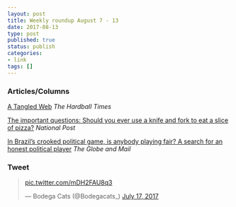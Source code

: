 ```yaml
---
layout: post
title: Weekly roundup August 7 - 13
date: 2017-08-13
type: post
published: true
status: publish
categories:
- link
tags: []
---
```


### Articles/Columns

[A Tangled Web](http://www.hardballtimes.com/a-tangled-web/ "A Tangled Web. By Mary Craig") *The Hardball Times*

[The important questions: Should you ever use a knife and fork to eat a slice of pizza?](http://nationalpost.com/life/food/the-important-questions-should-you-ever-use-a-knife-and-fork-to-eat-a-slice-of-pizza/wcm/b1ee36c6-5de5-4c38-8fc0-2a160c246378 "The important questions: Should you ever use a knife and fork to eat a slice of pizza?. By Josh McConnell") *National Post*

[In Brazil’s crooked political game, is anybody playing fair? A search for an honest political player](https://www.theglobeandmail.com/news/world/brazil-corruption-odyssey/article35045704/ "In Brazil’s crooked political game, is anybody playing fair? A search for an honest political player. By Stephanie Nolen and Elisângela Mendonça") *The Globe and Mail*

### Tweet

<blockquote class="twitter-tweet" data-lang="en"><p lang="und" dir="ltr"><a href="https://t.co/mDH2FAU8q3">pic.twitter.com/mDH2FAU8q3</a></p>&mdash; Bodega Cats (@Bodegacats_) <a href="https://twitter.com/Bodegacats_/status/886948013050011648">July 17, 2017</a></blockquote> <script async src="//platform.twitter.com/widgets.js" charset="utf-8"></script>
